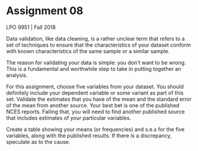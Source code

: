 Assignment 08
================
LPO 9951 | Fall 2018

Data validation, like data cleaning, is a rather unclear term that refers to a set of techniques to ensure that the characteristics of your dataset conform with known characteristics of the same sample or a similar sample.

The reason for validating your data is simple: you don't want to be wrong. This is a fundamental and worthwhile step to take in putting together an analysis.

For this assignment, choose five variables from your dataset. You should definitely include your dependent variable or some variant as part of this set. Validate the estimates that you have of the mean and the standard error of the mean from another source. Your best bet is one of the published NCES reports. Failing that, you will need to find another published source that includes estimates of your particular variables.

Create a table showing your means (or frequencies) and s.e.s for the five variables, along with the published results. If there is a discrepancy, speculate as to the cause.

<br>
